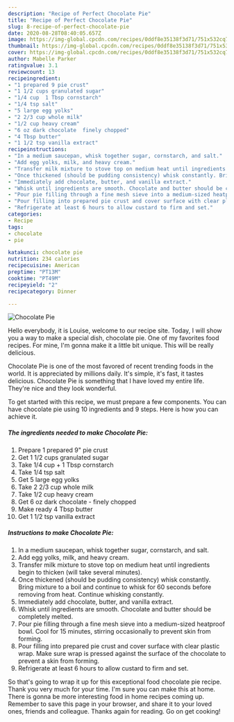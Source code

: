 ```yaml
---
description: "Recipe of Perfect Chocolate Pie"
title: "Recipe of Perfect Chocolate Pie"
slug: 8-recipe-of-perfect-chocolate-pie
date: 2020-08-28T08:40:05.657Z
image: https://img-global.cpcdn.com/recipes/0ddf8e35138f3d71/751x532cq70/chocolate-pie-recipe-main-photo.jpg
thumbnail: https://img-global.cpcdn.com/recipes/0ddf8e35138f3d71/751x532cq70/chocolate-pie-recipe-main-photo.jpg
cover: https://img-global.cpcdn.com/recipes/0ddf8e35138f3d71/751x532cq70/chocolate-pie-recipe-main-photo.jpg
author: Mabelle Parker
ratingvalue: 3.1
reviewcount: 13
recipeingredient:
- "1 prepared 9 pie crust"
- "1 1/2 cups granulated sugar"
- "1/4 cup  1 Tbsp cornstarch"
- "1/4 tsp salt"
- "5 large egg yolks"
- "2 2/3 cup whole milk"
- "1/2 cup heavy cream"
- "6 oz dark chocolate  finely chopped"
- "4 Tbsp butter"
- "1 1/2 tsp vanilla extract"
recipeinstructions:
- "In a medium saucepan, whisk together sugar, cornstarch, and salt."
- "Add egg yolks, milk, and heavy cream."
- "Transfer milk mixture to stove top on medium heat until ingredients begin to thicken (will take several minutes)."
- "Once thickened (should be pudding consistency) whisk constantly. Bring mixture to a boil and continue to whisk for 60 seconds before removing from heat. Continue whisking constantly."
- "Immediately add chocolate, butter, and vanilla extract."
- "Whisk until ingredients are smooth. Chocolate and butter should be completely melted."
- "Pour pie filling through a fine mesh sieve into a medium-sized heatproof bowl. Cool for 15 minutes, stirring occasionally to prevent skin from forming."
- "Pour filling into prepared pie crust and cover surface with clear plastic wrap. Make sure wrap is pressed against the surface of the chocolate to prevent a skin from forming."
- "Refrigerate at least 6 hours to allow custard to firm and set."
categories:
- Recipe
tags:
- chocolate
- pie

katakunci: chocolate pie 
nutrition: 234 calories
recipecuisine: American
preptime: "PT13M"
cooktime: "PT49M"
recipeyield: "2"
recipecategory: Dinner

---
```



![Chocolate Pie](https://img-global.cpcdn.com/recipes/0ddf8e35138f3d71/751x532cq70/chocolate-pie-recipe-main-photo.jpg)

Hello everybody, it is Louise, welcome to our recipe site. Today, I will show you a way to make a special dish, chocolate pie. One of my favorites food recipes. For mine, I'm gonna make it a little bit unique. This will be really delicious.



Chocolate Pie is one of the most favored of recent trending foods in the world. It is appreciated by millions daily. It's simple, it's fast, it tastes delicious. Chocolate Pie is something that I have loved my entire life. They're nice and they look wonderful.


To get started with this recipe, we must prepare a few components. You can have chocolate pie using 10 ingredients and 9 steps. Here is how you can achieve it.

<!--inarticleads1-->

##### The ingredients needed to make Chocolate Pie:

1. Prepare 1 prepared 9&#34; pie crust
1. Get 1 1/2 cups granulated sugar
1. Take 1/4 cup + 1 Tbsp cornstarch
1. Take 1/4 tsp salt
1. Get 5 large egg yolks
1. Take 2 2/3 cup whole milk
1. Take 1/2 cup heavy cream
1. Get 6 oz dark chocolate - finely chopped
1. Make ready 4 Tbsp butter
1. Get 1 1/2 tsp vanilla extract




<!--inarticleads2-->

##### Instructions to make Chocolate Pie:

1. In a medium saucepan, whisk together sugar, cornstarch, and salt.
1. Add egg yolks, milk, and heavy cream.
1. Transfer milk mixture to stove top on medium heat until ingredients begin to thicken (will take several minutes).
1. Once thickened (should be pudding consistency) whisk constantly. Bring mixture to a boil and continue to whisk for 60 seconds before removing from heat. Continue whisking constantly.
1. Immediately add chocolate, butter, and vanilla extract.
1. Whisk until ingredients are smooth. Chocolate and butter should be completely melted.
1. Pour pie filling through a fine mesh sieve into a medium-sized heatproof bowl. Cool for 15 minutes, stirring occasionally to prevent skin from forming.
1. Pour filling into prepared pie crust and cover surface with clear plastic wrap. Make sure wrap is pressed against the surface of the chocolate to prevent a skin from forming.
1. Refrigerate at least 6 hours to allow custard to firm and set.




So that's going to wrap it up for this exceptional food chocolate pie recipe. Thank you very much for your time. I'm sure you can make this at home. There is gonna be more interesting food in home recipes coming up. Remember to save this page in your browser, and share it to your loved ones, friends and colleague. Thanks again for reading. Go on get cooking!
